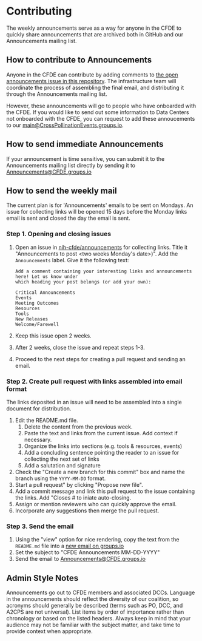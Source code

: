 # Contributing

The weekly announcements serve as a way for anyone in the CFDE to quickly share announcements
that are archived both in GitHub and our Announcements mailing list.

## How to contribute to Announcements

Anyone in the CFDE can contribute by adding comments to [the open
announcements issue in this repository](https://github.com/nih-cfde/announcements/issues?utf8=%E2%9C%93&q=is%3Aissue+is%3Aopen+Announcements).
The infrastructure team will coordinate the process of assembling the final
email, and distributing it through the Announcements mailing list.

However, these announcements will go to people who have onboarded with the CFDE. If you would like to send out some information to Data Centers not onboarded with the CFDE, you can request to add these annoucements to our main@CrossPollinationEvents.groups.io.

## How to send immediate Announcements

If your announcement is time sensitive, you can submit it to the Announcements mailing list directly by sending
it to Announcements@CFDE.groups.io


## How to send the weekly mail

The current plan is for 'Announcements' emails to be sent on Mondays. An
issue for collecting links will be opened 15 days before the Monday links
email is sent and closed the day the email is sent.

### Step 1. Opening and closing issues

1.  Open an issue in
    [nih-cfde/announcements](https://github.com/nih-cfde/announcements) for collecting
    links. Title it "Announcements to post <two weeks Monday's date>)".
    Add the `Announcements` label. Give it the following text:
    ```
    Add a comment containing your interesting links and announcements here! Let us know under 
    which heading your post belongs (or add your own):

    Critical Announcements
    Events
    Meeting Outcomes
    Resources
    Tools
    New Releases
    Welcome/Farewell
    ```

2.  Keep this issue open 2 weeks.
3.  After 2 weeks, close the issue and repeat steps 1-3.
4.  Proceed to the next steps for creating a pull request and sending
    an email.

### Step 2. Create pull request with links assembled into email format

The links deposited in an issue will need to be assembled into a single
document for distribution. 

1.  Edit the README.md file.
    1.  Delete the content from the previous week.
    1.  Paste the text and links from the current issue. Add context if necessary.
    1.  Organize the links into sections (e.g. tools & resources,
        events)
    1.  Add a concluding sentence pointing the reader to an issue for
        collecting the next set of links
    1.  Add a salutation and signature
2.  Check the "Create a new branch for this commit" box and name the branch using the `YYYY-MM-DD` format.
3.  Start a pull request" by clicking "Propose new file".
4.  Add a commit message and link this pull request to the issue
    containing the links. Add "Closes #<issue number> to iniate auto-closing.
5.  Assign or mention reviewers who can quickly approve the email.
6.  Incorporate any suggestions then merge the pull request.

### Step 3. Send the email

1.  Using the "view" option for nice rendering, copy the text from the
    `README.md` file into a [new email on groups.io](https://cfde.groups.io/g/Announcements/post)
2.  Set the subject to "CFDE Announcements MM-DD-YYYY"
4.  Send the email to <Announcements@CFDE.groups.io>

## Admin Style Notes

Announcements go out to CFDE members and associated DCCs. Language in the announcements should reflect the diversity of our coalition, so acronyms should generally be described (terms such as PO, DCC, and A2CPS are not universal). List items by order of importance rather than chronology or based on the listed headers. Always keep in mind that your audience may not be familiar with the subject matter, and take time to provide context when appropriate. 
